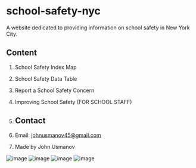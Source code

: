 # school-safety-nyc
A website dedicated to providing information on school safety in New York City.

## Content
1. School Safety Index Map
2. School Safety Data Table
3. Report a School Safety Concern
4. Improving School Safety (FOR SCHOOL STAFF)

5. ## Contact
6. Email: johnusmanov45@gmail.com
7. Made by John Usmanov

![image](https://github.com/user-attachments/assets/445d8f28-282a-4f6f-b969-6b8abb7ae67b)
![image](https://github.com/user-attachments/assets/861cb14e-bde8-4ec4-b7fb-b405e682a07e)
![image](https://github.com/user-attachments/assets/296b8a60-e3ed-4886-970d-7e57e259fcb6)
![image](https://github.com/user-attachments/assets/af6e8e2d-4f5d-48c6-9ca3-c7b876b34877)
